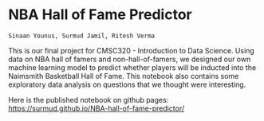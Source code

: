 # NBA Hall of Fame Predictor
` Sinaan Younus, Surmud Jamil, Ritesh Verma `

This is our final project for CMSC320 - Introduction to Data Science. Using data on NBA hall of famers and non-hall-of-famers, we designed our own machine learning model to predict whether players will be inducted into the Naimsmith Basketball Hall of Fame. This notebook also contains some exploratory data analysis on questions that we thought were interesting.

Here is the published notebook on github pages: https://surmud.github.io/NBA-hall-of-fame-predictor/